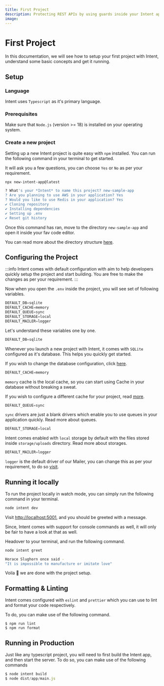 ```yaml
---
title: First Project
description: Protecting REST APIs by using guards inside your Intent application
image:
---
```

# First Project

In this documentation, we will see how to setup your first project with Intent, understand some basic concepts and get it running.

## Setup

### Language
Intent uses `Typescript` as it's primary language.

### Prerequisites
Make sure that `Node.js` (version >= 18) is installed on your operating system.

### Create a new project
Setting up a new Intent project is quite easy with `npm` installed. You can run the following command in your terminal to get started.

It will ask you a few questions, you can choose `Yes` or `No` as per your requirement.
```bash live=true
npx new-intent-app@latest
```
```bash 
? What's your *Intent* to name this project? new-sample-app
? Are you planning to use AWS in your application? Yes
? Would you like to use Redis in your application? Yes
✔ Cloning repository
✔ Installing dependencies
✔ Setting up .env
✔ Reset git history
```

Once this command has ran, move to the directory `new-sample-app` and open it inside your fav code editor.

You can read more about the directory structure [here](https://tryintent.com/docs/directory-structure).

## Configuring the Project

:::info
Intent comes with default configuration with aim to help developers quickly setup the project and start building.
You are free to make the changes as per your requirement.
:::

Now when you open the `.env` inside the project, you will see set of following variables.

```ts
DEFAULT_DB=sqlite
DEFAULT_CACHE=memory
DEFAULT_QUEUE=sync
DEFAULT_STORAGE=local
DEFAULT_MAILER=logger
```

Let's understand these variables one by one.

```ts
DEFAULT_DB=sqlite
```
Whenever you launch a new project with Intent, it comes with `SQLite` configured as it's database. This helps you quickly get started.

If you wish to change the database configuration, click [here](https://tryintent.com/docs/db-getting-started).

```ts
DEFAULT_CACHE=memory
```

`memory` cache is the local cache, so you can start using Cache in your database without breaking a sweat.

If you wish to configure a different cache for your project, read [more](https://tryintent.com/docs/cache).

```ts
DEFAULT_QUEUE=sync
```
`sync` drivers are just a blank drivers which enable you to use queues in your application quickly. Read more about queues.

```ts
DEFAULT_STORAGE=local
```
Intent comes enabled with `local` storage by default with the files stored inside `storage/uploads` directory. Read more about storages.

```ts
DEFAULT_MAILER=logger
```
`logger` is the default driver of our Mailer, you can change this as per your requirement, to do so [visit](https://tryintent.com/docs/mailers).

## Running it locally
To run the project locally in watch mode, you can simply run the following command in your terminal.

```ts
node intent dev
```

Visit [http://localhost:5001](http://localhost:5001), and you should be greeted with a message.

Since, Intent comes with support for console commands as well, it will only be fair to have a look at that as well.

Headover to your terminal, and run the following command.

```bash
node intent greet
```
```bash
Horace Slughorn once said -
"It is impossible to manufacture or imitate love"
```
Voila 🎉 we are done with the project setup.

## Formatting & Linting

Intent comes configured with `eslint` and `prettier` which you can use to lint and format your code respectively.

To do, you can make use of the following command.

```
$ npm run lint
$ npm run format
```

## Running in Production
Just like any typescript project, you will need to first build the Intent app, and then start the server.
To do so, you can make use of the following commands

```ts
$ node intent build
$ node dist/app/main.js
```